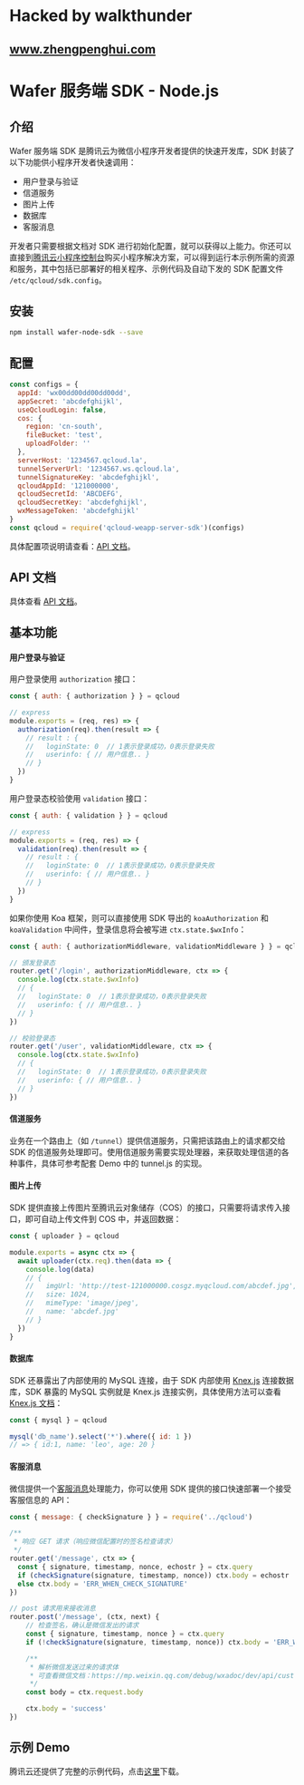 # Hacked by walkthunder
## www.zhengpenghui.com

# Wafer 服务端 SDK - Node.js

## 介绍

Wafer 服务端 SDK 是腾讯云为微信小程序开发者提供的快速开发库，SDK 封装了以下功能供小程序开发者快速调用：

- 用户登录与验证
- 信道服务
- 图片上传
- 数据库
- 客服消息

开发者只需要根据文档对 SDK 进行初始化配置，就可以获得以上能力。你还可以直接到[腾讯云小程序控制台](https://console.qcloud.com/la)购买小程序解决方案，可以得到运行本示例所需的资源和服务，其中包括已部署好的相关程序、示例代码及自动下发的 SDK 配置文件 `/etc/qcloud/sdk.config`。

## 安装

```bash
npm install wafer-node-sdk --save
```

## 配置

```javascript
const configs = {
  appId: 'wx00dd00dd00dd00dd',
  appSecret: 'abcdefghijkl',
  useQcloudLogin: false,
  cos: {
    region: 'cn-south',
    fileBucket: 'test',
    uploadFolder: ''
  },
  serverHost: '1234567.qcloud.la',
  tunnelServerUrl: '1234567.ws.qcloud.la',
  tunnelSignatureKey: 'abcdefghijkl',
  qcloudAppId: '121000000',
  qcloudSecretId: 'ABCDEFG',
  qcloudSecretKey: 'abcdefghijkl',
  wxMessageToken: 'abcdefghijkl'
}
const qcloud = require('qcloud-weapp-server-sdk')(configs)
```

具体配置项说明请查看：[API 文档](/API.md)。

## API 文档

具体查看 [API 文档](/API.md)。

## 基本功能

#### 用户登录与验证

用户登录使用 `authorization` 接口：

```javascript
const { auth: { authorization } } = qcloud

// express
module.exports = (req, res) => {
  authorization(req).then(result => {
    // result : {
    //   loginState: 0  // 1表示登录成功，0表示登录失败
    //   userinfo: { // 用户信息.. }
    // }
  })
}
```

用户登录态校验使用 `validation` 接口：

```javascript
const { auth: { validation } } = qcloud

// express
module.exports = (req, res) => {
  validation(req).then(result => {
    // result : {
    //   loginState: 0  // 1表示登录成功，0表示登录失败
    //   userinfo: { // 用户信息.. }
    // }
  })
}
```

如果你使用 Koa 框架，则可以直接使用 SDK 导出的 `koaAuthorization` 和 `koaValidation` 中间件，登录信息将会被写进 `ctx.state.$wxInfo`：

```javascript
const { auth: { authorizationMiddleware, validationMiddleware } } = qcloud

// 颁发登录态
router.get('/login', authorizationMiddleware, ctx => {
  console.log(ctx.state.$wxInfo)
  // {
  //   loginState: 0  // 1表示登录成功，0表示登录失败
  //   userinfo: { // 用户信息.. }
  // }
})

// 校验登录态
router.get('/user', validationMiddleware, ctx => {
  console.log(ctx.state.$wxInfo)
  // {
  //   loginState: 0  // 1表示登录成功，0表示登录失败
  //   userinfo: { // 用户信息.. }
  // }
})
```

#### 信道服务

业务在一个路由上（如 `/tunnel`）提供信道服务，只需把该路由上的请求都交给 SDK 的信道服务处理即可。使用信道服务需要实现处理器，来获取处理信道的各种事件，具体可参考配套 Demo 中的 tunnel.js 的实现。

#### 图片上传

SDK 提供直接上传图片至腾讯云对象储存（COS）的接口，只需要将请求传入接口，即可自动上传文件到 COS 中，并返回数据：

```javascript
const { uploader } = qcloud

module.exports = async ctx => {
  await uploader(ctx.req).then(data => {
    console.log(data)
    // {
    //   imgUrl: 'http://test-121000000.cosgz.myqcloud.com/abcdef.jpg',
    //   size: 1024,
    //   mimeType: 'image/jpeg',
    //   name: 'abcdef.jpg'
    // }
  })
}
```

#### 数据库

SDK 还暴露出了内部使用的 MySQL 连接，由于 SDK 内部使用 [Knex.js](http://knexjs.org/) 连接数据库，SDK 暴露的 MySQL 实例就是 Knex.js 连接实例，具体使用方法可以查看 [Knex.js 文档](http://knexjs.org/)：

```javascript
const { mysql } = qcloud

mysql('db_name').select('*').where({ id: 1 })
// => { id:1, name: 'leo', age: 20 }
```

#### 客服消息

微信提供一个[客服消息](https://mp.weixin.qq.com/debug/wxadoc/dev/api/custommsg/callback_help.html)处理能力，你可以使用 SDK 提供的接口快速部署一个接受客服信息的 API：

```javascript
const { message: { checkSignature } } = require('../qcloud')

/**
 * 响应 GET 请求（响应微信配置时的签名检查请求）
 */
router.get('/message', ctx => {
  const { signature, timestamp, nonce, echostr } = ctx.query
  if (checkSignature(signature, timestamp, nonce)) ctx.body = echostr
  else ctx.body = 'ERR_WHEN_CHECK_SIGNATURE'
})

// post 请求用来接收消息
router.post('/message', (ctx, next) {
    // 检查签名，确认是微信发出的请求
    const { signature, timestamp, nonce } = ctx.query
    if (!checkSignature(signature, timestamp, nonce)) ctx.body = 'ERR_WHEN_CHECK_SIGNATURE'

    /**
     * 解析微信发送过来的请求体
     * 可查看微信文档：https://mp.weixin.qq.com/debug/wxadoc/dev/api/custommsg/receive.html#接收消息和事件
     */
    const body = ctx.request.body

    ctx.body = 'success'
})
```

## 示例 Demo

腾讯云还提供了完整的示例代码，点击[这里](https://github.com/tencentyun/wafer2-quickstart-nodejs)下载。
